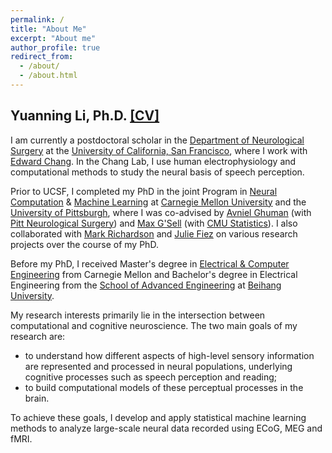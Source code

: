 ```yaml
---
permalink: /
title: "About Me"
excerpt: "About me"
author_profile: true
redirect_from: 
  - /about/
  - /about.html
---
```

## Yuanning Li, Ph.D. [[CV]](/files/Yuanning_Li_CV.pdf)

I am currently a postdoctoral scholar in the [Department of Neurological Surgery](http://neurosurgery.ucsf.edu/) at the [University of California, San Francisco](https://www.ucsf.edu/), where I work with [Edward Chang](http://changlab.ucsf.edu). In the Chang Lab, I use human electrophysiology and computational methods to study the neural basis of speech perception. 

Prior to UCSF, I completed my PhD in the joint Program in [Neural Computation](http://compneuro.cmu.edu) & [Machine Learning](https://www.ml.cmu.edu) at [Carnegie Mellon University](https://www.cmu.edu) and the [University of Pittsburgh](https://www.pitt.edu), where I was co-advised by [Avniel Ghuman](http://lcnd.pitt.edu) (with [Pitt Neurological Surgery](http://www.neurosurgery.pitt.edu)) and [Max G'Sell](https://www.andrew.cmu.edu/user/mgsell/) (with [CMU Statistics](http://www.stat.cmu.edu)). I also collaborated with [Mark Richardson](http://www.brainmodulationlab.org/) and [Julie Fiez](https://www.fiezlab.us/) on various research projects over the course of my PhD. 

Before my PhD, I received Master's degree in [Electrical & Computer Engineering](http://www.ece.cmu.edu) from Carnegie Mellon and Bachelor's degree in Electrical Engineering from the [School of Advanced Engineering](http://sae.buaa.edu.cn) at [Beihang University](https://www.buaa.edu.cn/). 

My research interests primarily lie in the intersection between computational and cognitive neuroscience. The two main goals of my research are: 
 * to understand how different aspects of high-level sensory information are represented and processed in neural populations, underlying cognitive processes such as speech perception and reading;
 * to build computational models of these perceptual processes in the brain.

To achieve these goals, I develop and apply statistical machine learning methods to analyze large-scale neural data recorded using ECoG, MEG and fMRI. 
